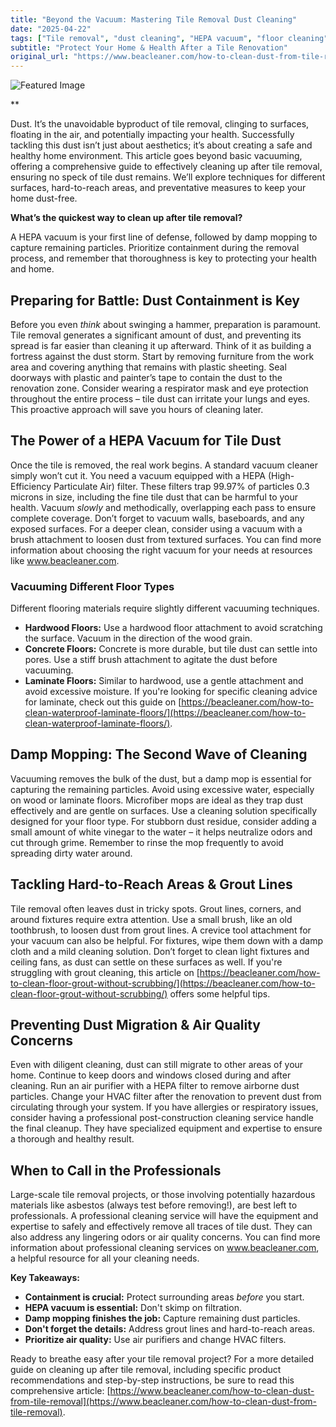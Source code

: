 ```yaml
---
title: "Beyond the Vacuum: Mastering Tile Removal Dust Cleaning"
date: "2025-04-22"
tags: ["Tile removal", "dust cleaning", "HEPA vacuum", "floor cleaning", "post-construction cleaning", "dust control"]
subtitle: "Protect Your Home & Health After a Tile Renovation"
original_url: "https://www.beacleaner.com/how-to-clean-dust-from-tile-removal"
---
```




![Featured Image](https://res.cloudinary.com/dnm0udlvz/image/upload/v1745337482/article_image_2_ywvqnd.png)

**

Dust. It’s the unavoidable byproduct of tile removal, clinging to surfaces, floating in the air, and potentially impacting your health. Successfully tackling this dust isn’t just about aesthetics; it’s about creating a safe and healthy home environment. This article goes beyond basic vacuuming, offering a comprehensive guide to effectively cleaning up after tile removal, ensuring no speck of tile dust remains. We’ll explore techniques for different surfaces, hard-to-reach areas, and preventative measures to keep your home dust-free. 

**What’s the quickest way to clean up after tile removal?**

A HEPA vacuum is your first line of defense, followed by damp mopping to capture remaining particles. Prioritize containment during the removal process, and remember that thoroughness is key to protecting your health and home.

## Preparing for Battle: Dust Containment is Key

Before you even *think* about swinging a hammer, preparation is paramount. Tile removal generates a significant amount of dust, and preventing its spread is far easier than cleaning it up afterward. Think of it as building a fortress against the dust storm. Start by removing furniture from the work area and covering anything that remains with plastic sheeting. Seal doorways with plastic and painter’s tape to contain the dust to the renovation zone. Consider wearing a respirator mask and eye protection throughout the entire process – tile dust can irritate your lungs and eyes. This proactive approach will save you hours of cleaning later.

## The Power of a HEPA Vacuum for Tile Dust

Once the tile is removed, the real work begins. A standard vacuum cleaner simply won’t cut it. You need a vacuum equipped with a HEPA (High-Efficiency Particulate Air) filter. These filters trap 99.97% of particles 0.3 microns in size, including the fine tile dust that can be harmful to your health. Vacuum *slowly* and methodically, overlapping each pass to ensure complete coverage. Don’t forget to vacuum walls, baseboards, and any exposed surfaces. For a deeper clean, consider using a vacuum with a brush attachment to loosen dust from textured surfaces. You can find more information about choosing the right vacuum for your needs at resources like www.beacleaner.com.

### Vacuuming Different Floor Types

Different flooring materials require slightly different vacuuming techniques. 

*   **Hardwood Floors:** Use a hardwood floor attachment to avoid scratching the surface. Vacuum in the direction of the wood grain.
*   **Concrete Floors:** Concrete is more durable, but tile dust can settle into pores. Use a stiff brush attachment to agitate the dust before vacuuming.
*   **Laminate Floors:** Similar to hardwood, use a gentle attachment and avoid excessive moisture. If you're looking for specific cleaning advice for laminate, check out this guide on [https://beacleaner.com/how-to-clean-waterproof-laminate-floors/](https://beacleaner.com/how-to-clean-waterproof-laminate-floors/).



## Damp Mopping: The Second Wave of Cleaning

Vacuuming removes the bulk of the dust, but a damp mop is essential for capturing the remaining particles. Avoid using excessive water, especially on wood or laminate floors. Microfiber mops are ideal as they trap dust effectively and are gentle on surfaces. Use a cleaning solution specifically designed for your floor type. For stubborn dust residue, consider adding a small amount of white vinegar to the water – it helps neutralize odors and cut through grime. Remember to rinse the mop frequently to avoid spreading dirty water around.

## Tackling Hard-to-Reach Areas & Grout Lines

Tile removal often leaves dust in tricky spots. Grout lines, corners, and around fixtures require extra attention. Use a small brush, like an old toothbrush, to loosen dust from grout lines. A crevice tool attachment for your vacuum can also be helpful. For fixtures, wipe them down with a damp cloth and a mild cleaning solution. Don’t forget to clean light fixtures and ceiling fans, as dust can settle on these surfaces as well. If you're struggling with grout cleaning, this article on [https://beacleaner.com/how-to-clean-floor-grout-without-scrubbing/](https://beacleaner.com/how-to-clean-floor-grout-without-scrubbing/) offers some helpful tips.

## Preventing Dust Migration & Air Quality Concerns

Even with diligent cleaning, dust can still migrate to other areas of your home. Continue to keep doors and windows closed during and after cleaning. Run an air purifier with a HEPA filter to remove airborne dust particles. Change your HVAC filter after the renovation to prevent dust from circulating through your system. If you have allergies or respiratory issues, consider having a professional post-construction cleaning service handle the final cleanup. They have specialized equipment and expertise to ensure a thorough and healthy result. 

## When to Call in the Professionals

Large-scale tile removal projects, or those involving potentially hazardous materials like asbestos (always test before removing!), are best left to professionals. A professional cleaning service will have the equipment and expertise to safely and effectively remove all traces of tile dust. They can also address any lingering odors or air quality concerns. You can find more information about professional cleaning services on www.beacleaner.com, a helpful resource for all your cleaning needs.



**Key Takeaways:**

*   **Containment is crucial:** Protect surrounding areas *before* you start.
*   **HEPA vacuum is essential:** Don't skimp on filtration.
*   **Damp mopping finishes the job:** Capture remaining dust particles.
*   **Don't forget the details:** Address grout lines and hard-to-reach areas.
*   **Prioritize air quality:** Use air purifiers and change HVAC filters.



Ready to breathe easy after your tile removal project? For a more detailed guide on cleaning up after tile removal, including specific product recommendations and step-by-step instructions, be sure to read this comprehensive article: [https://www.beacleaner.com/how-to-clean-dust-from-tile-removal](https://www.beacleaner.com/how-to-clean-dust-from-tile-removal).